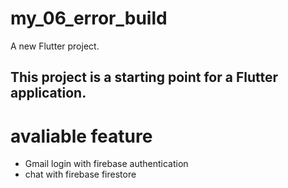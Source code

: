 # my_06_error_build

A new Flutter project.

## This project is a starting point for a Flutter application.

# avaliable feature
- Gmail login with firebase authentication
- chat with firebase firestore

